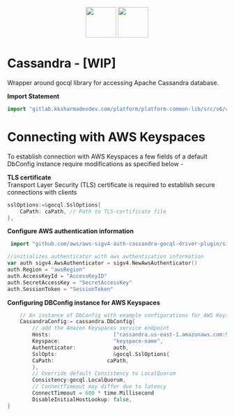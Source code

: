 <p align="center">
<img height=70px src="docs/images/logo.png">
<img height=70px src="docs/images/Go-Logo_Blue.png">
</p>

# Cassandra - [WIP]

Wrapper around gocql library for accessing Apache Cassandra database.

**Import Statement**

```go
import "gitlab.kksharmadevdev.com/platform/platform-common-lib/src/v6/cassandra"
```

# Connecting with AWS Keyspaces

To establish connection with AWS Keyspaces a few fields of a default DbConfig instance require modifications as specified below -

**TLS certificate**  
Transport Layer Security (TLS) certificate is required to establish secure connections with clients

```go
sslOptions:=&gocql.SslOptions{
    CaPath: caPath, // Path to TLS-certificate file
},
```

**Configure AWS authentication information**  

```go
 import "github.com/aws/aws-sigv4-auth-cassandra-gocql-driver-plugin/sigv4"
```

```go
//initializes authenticator with aws authentication information
var auth sigv4.AwsAuthenticator = sigv4.NewAwsAuthenticator()
auth.Region = "awsRegion"
auth.AccessKeyId = "AccessKeyID"
auth.SecretAccessKey = "SecretAccessKey"
auth.SessionToken = "SessionToken"
```

**Configuring DBConfig instance for AWS Keyspaces**  

```go
    // An instance of DbConfig with example configurations for AWS Keyspaces
    CassandraConfig:= cassandra.DbConfig{
        // add the Amazon Keyspaces service endpoint
        Hosts:                    ["cassandra.us-east-1.amazonaws.com:9142",]
        Keyspace:                 "keyspace-name",
        Authenticator:            auth,
        SslOpts:                  &gocql.SslOptions{
        CaPath:                 caPath,
        },
        // Override default Consistency to LocalQuorum
        Consistency:gocql.LocalQuorum,
        // ConnectTimeout may differ due to latency
        ConnectTimeout = 600 * time.Millisecond 
        DisableInitialHostLookup: false,
}

```
